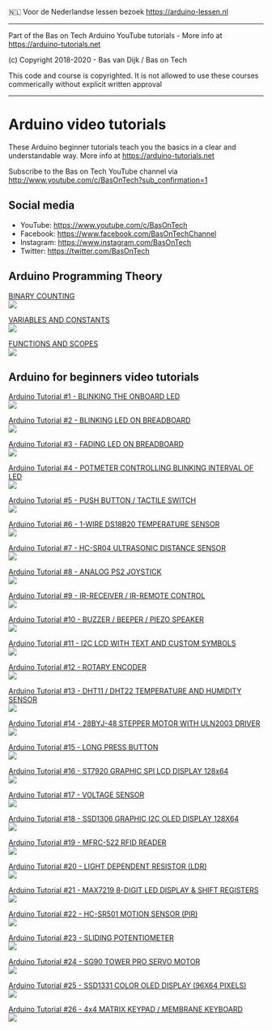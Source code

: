 🇳🇱 Voor de Nederlandse lessen bezoek https://arduino-lessen.nl

-------

Part of the Bas on Tech Arduino YouTube tutorials - More info at https://arduino-tutorials.net

(c) Copyright 2018-2020 - Bas van Dijk / Bas on Tech

This code and course is copyrighted. It is not allowed to use these courses commerically without explicit written approval

-------

# Arduino video tutorials

These Arduino beginner tutorials teach you the basics in a clear and understandable way. More info at https://arduino-tutorials.net

Subscribe to the Bas on Tech YouTube channel via http://www.youtube.com/c/BasOnTech?sub_confirmation=1

## Social media
- YouTube:    https://www.youtube.com/c/BasOnTech
- Facebook:   https://www.facebook.com/BasOnTechChannel
- Instagram:  https://www.instagram.com/BasOnTech
- Twitter:    https://twitter.com/BasOnTech

## Arduino Programming Theory
[BINARY COUNTING](https://www.youtube.com/watch?v=w3yNJ6eC4w8)</br>
[![](https://i.ytimg.com/vi/w3yNJ6eC4w8/mqdefault.jpg)](https://www.youtube.com/watch?v=w3yNJ6eC4w8)

[VARIABLES AND CONSTANTS](https://www.youtube.com/watch?v=7akZ83bWLFM)</br>
[![](https://i.ytimg.com/vi/7akZ83bWLFM/mqdefault.jpg)](https://www.youtube.com/watch?v=7akZ83bWLFM)

[FUNCTIONS AND SCOPES](https://www.youtube.com/watch?v=YTaZPlqFFAM)</br>
[![](https://i.ytimg.com/vi/YTaZPlqFFAM/mqdefault.jpg)](https://www.youtube.com/watch?v=YTaZPlqFFAM)

## Arduino for beginners video tutorials

[Arduino Tutorial #1 - BLINKING THE ONBOARD LED](https://www.youtube.com/watch?v=PcusGFga46U)</br>
[![](https://i.ytimg.com/vi/PcusGFga46U/mqdefault.jpg)](https://www.youtube.com/watch?v=PcusGFga46U)

[Arduino Tutorial #2 - BLINKING LED ON BREADBOARD](https://www.youtube.com/watch?v=Smfzx4WBb9o)</br>
[![](https://i.ytimg.com/vi/Smfzx4WBb9o/mqdefault.jpg)](https://www.youtube.com/watch?v=Smfzx4WBb9o)

[Arduino Tutorial #3 - FADING LED ON BREADBOARD](https://www.youtube.com/watch?v=1fhRf-0RxyQ)</br>
[![](https://i.ytimg.com/vi/1fhRf-0RxyQ/mqdefault.jpg)](https://www.youtube.com/watch?v=1fhRf-0RxyQ)

[Arduino Tutorial #4 - POTMETER CONTROLLING BLINKING INTERVAL OF LED](https://www.youtube.com/watch?v=3hGEusmU-vQ)</br>
[![](https://i.ytimg.com/vi/3hGEusmU-vQ/mqdefault.jpg)](https://www.youtube.com/watch?v=3hGEusmU-vQ)

[Arduino Tutorial #5 - PUSH BUTTON / TACTILE SWITCH](https://www.youtube.com/watch?v=5aR0cHKc-JA)</br>
[![](https://i.ytimg.com/vi/5aR0cHKc-JA/mqdefault.jpg)](https://www.youtube.com/watch?v=5aR0cHKc-JA)

[Arduino Tutorial #6 - 1-WIRE DS18B20 TEMPERATURE SENSOR](https://www.youtube.com/watch?v=NknCz0vC-RY)</br>
[![](https://i.ytimg.com/vi/NknCz0vC-RY/mqdefault.jpg)](https://www.youtube.com/watch?v=NknCz0vC-RY)

[Arduino Tutorial #7 - HC-SR04 ULTRASONIC DISTANCE SENSOR](https://www.youtube.com/watch?v=nkSUFV7gCNU)</br>
[![](https://i.ytimg.com/vi/nkSUFV7gCNU/mqdefault.jpg)](https://www.youtube.com/watch?v=nkSUFV7gCNU)

[Arduino Tutorial #8 - ANALOG PS2 JOYSTICK](https://www.youtube.com/watch?v=AJLcq93glp0)</br>
[![](https://i.ytimg.com/vi/AJLcq93glp0/mqdefault.jpg)](https://www.youtube.com/watch?v=AJLcq93glp0)

[Arduino Tutorial #9 - IR-RECEIVER / IR-REMOTE CONTROL](https://www.youtube.com/watch?v=IYYOoyjQS-8)</br>
[![](https://i.ytimg.com/vi/IYYOoyjQS-8/mqdefault.jpg)](https://www.youtube.com/watch?v=IYYOoyjQS-8)

[Arduino Tutorial #10 - BUZZER / BEEPER / PIEZO SPEAKER](https://www.youtube.com/watch?v=Ga-QI4166wI)</br>
[![](https://i.ytimg.com/vi/Ga-QI4166wI/mqdefault.jpg)](https://www.youtube.com/watch?v=Ga-QI4166wI)

[Arduino Tutorial #11 - I2C LCD WITH TEXT AND CUSTOM SYMBOLS](https://www.youtube.com/watch?v=SNt3UsMEqc8)</br>
[![](https://i.ytimg.com/vi/SNt3UsMEqc8/mqdefault.jpg)](https://www.youtube.com/watch?v=SNt3UsMEqc8)

[Arduino Tutorial #12 - ROTARY ENCODER](https://www.youtube.com/watch?v=gPLpPFmv-Zc)</br>
[![](https://i.ytimg.com/vi/gPLpPFmv-Zc/mqdefault.jpg)](https://www.youtube.com/watch?v=gPLpPFmv-Zc)

[Arduino Tutorial #13 - DHT11 / DHT22 TEMPERATURE AND HUMIDITY SENSOR](https://www.youtube.com/watch?v=lrDl8NhMwQw)</br>
[![](https://i.ytimg.com/vi/lrDl8NhMwQw/mqdefault.jpg)](https://www.youtube.com/watch?v=lrDl8NhMwQw)

[Arduino Tutorial #14 - 28BYJ-48 STEPPER MOTOR WITH ULN2003 DRIVER](https://www.youtube.com/watch?v=4iRvjBwAzrM)</br>
[![](https://i.ytimg.com/vi/4iRvjBwAzrM/mqdefault.jpg)](https://www.youtube.com/watch?v=4iRvjBwAzrM)

[Arduino Tutorial #15 - LONG PRESS BUTTON](https://www.youtube.com/watch?v=TD7vjJy0w8U)</br>
[![](https://i.ytimg.com/vi/TD7vjJy0w8U/mqdefault.jpg)](https://www.youtube.com/watch?v=TD7vjJy0w8U)

[Arduino Tutorial #16 - ST7920 GRAPHIC SPI LCD DISPLAY 128x64](https://www.youtube.com/watch?v=aACOC9XBBks)</br>
[![](https://i.ytimg.com/vi/aACOC9XBBks/mqdefault.jpg)](https://www.youtube.com/watch?v=aACOC9XBBks)

[Arduino Tutorial #17 - VOLTAGE SENSOR](https://www.youtube.com/watch?v=OXieoH5IsAI)</br>
[![](https://i.ytimg.com/vi/OXieoH5IsAI/mqdefault.jpg)](https://www.youtube.com/watch?v=OXieoH5IsAI)

[Arduino Tutorial #18 - SSD1306 GRAPHIC I2C OLED DISPLAY 128X64](https://www.youtube.com/watch?v=m67vZaXu0zY)</br>
[![](https://i.ytimg.com/vi/m67vZaXu0zY/mqdefault.jpg)](https://www.youtube.com/watch?v=m67vZaXu0zY)

[Arduino Tutorial #19 - MFRC-522 RFID READER](https://www.youtube.com/watch?v=SpKKNxIa1lY)</br>
[![](https://i.ytimg.com/vi/SpKKNxIa1lY/mqdefault.jpg)](https://www.youtube.com/watch?v=SpKKNxIa1lY)

[Arduino Tutorial #20 - LIGHT DEPENDENT RESISTOR (LDR)](https://www.youtube.com/watch?v=9VYrGY142zQ)</br>
[![](https://i.ytimg.com/vi/9VYrGY142zQ/mqdefault.jpg)](https://www.youtube.com/watch?v=9VYrGY142zQ)

[Arduino Tutorial #21 - MAX7219 8-DIGIT LED DISPLAY & SHIFT REGISTERS](https://www.youtube.com/watch?v=DaMDhQauAXI)</br>
[![](https://i.ytimg.com/vi/DaMDhQauAXI/mqdefault.jpg)](https://www.youtube.com/watch?v=DaMDhQauAXI)

[Arduino Tutorial #22 - HC-SR501 MOTION SENSOR (PIR)](https://www.youtube.com/watch?v=QizfU7Fgmyw)</br>
[![](https://i.ytimg.com/vi/QizfU7Fgmyw/mqdefault.jpg)](https://www.youtube.com/watch?v=QizfU7Fgmyw)

[Arduino Tutorial #23 - SLIDING POTENTIOMETER](https://www.youtube.com/watch?v=6Vo4VcylGMk)</br>
[![](https://i.ytimg.com/vi/6Vo4VcylGMk/mqdefault.jpg)](https://www.youtube.com/watch?v=6Vo4VcylGMk)

[Arduino Tutorial #24 - SG90 TOWER PRO SERVO MOTOR](https://www.youtube.com/watch?v=ceTYMgdfhRk)</br>
[![](https://i.ytimg.com/vi/ceTYMgdfhRk/mqdefault.jpg)](https://www.youtube.com/watch?v=ceTYMgdfhRk)

[Arduino Tutorial #25 - SSD1331 COLOR OLED DISPLAY (96X64 PIXELS)](https://www.youtube.com/watch?v=hQCXqvFBrco)</br>
[![](https://i.ytimg.com/vi/hQCXqvFBrco/mqdefault.jpg)](https://www.youtube.com/watch?v=hQCXqvFBrco)

[Arduino Tutorial #26 - 4x4 MATRIX KEYPAD / MEMBRANE KEYBOARD](https://www.youtube.com/watch?v=r61BYh90s20)</br>
[![](https://i.ytimg.com/vi/r61BYh90s20/mqdefault.jpg)](https://www.youtube.com/watch?v=r61BYh90s20)
